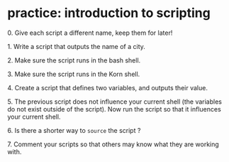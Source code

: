 # practice: introduction to scripting

0\. Give each script a different name, keep them for later!

1\. Write a script that outputs the name of a city.

2\. Make sure the script runs in the bash shell.

3\. Make sure the script runs in the Korn shell.

4\. Create a script that defines two variables, and outputs their value.

5\. The previous script does not influence your current shell (the
variables do not exist outside of the script). Now run the script so
that it influences your current shell.

6\. Is there a shorter way to `source` the script ?

7\. Comment your scripts so that others may know what they are working
with.
